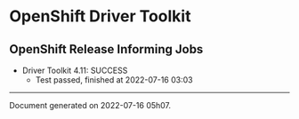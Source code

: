
OpenShift Driver Toolkit
========================

OpenShift Release Informing Jobs
--------------------------------



* Driver Toolkit 4.11: SUCCESS
  - Test passed, finished at 2022-07-16 03:03






---
Document generated on 2022-07-16 05h07.
